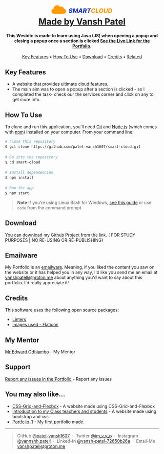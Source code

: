 
<h1 align="center">
  <br>
  <a href="https://github.com/patel-vansh1607"><img src="./Images/logo.png" alt="Vansh Patel" width="200" ></a>
  <br>
 <a href="https://github.com/patel-vansh1607" target="_blank">Made by Vansh Patel</a>
  <br>
</h1>

<h4 align="center">This Wesbite is made to learn using Java (JS) when opening a popup and closing a popup once a section is clicked <a href="https://patel-vansh1607.github.io/smart-cloud/" target="_blank">See the Live Link for the Portfolio</a>.</h4>

<p align="center">
  <a href="#key-features">Key Features</a> •
  <a href="#how-to-use">How To Use</a> •
  <a href="#download">Download</a> •
  <a href="#credits">Credits</a> •
  <a href="#related">Related</a> 
</p>



## Key Features

* A website that provides ultimate cloud features.
* The main aim was to open a popup after a section is clicked - so I completed the task- check our the services corner and click on any to get more info.





## How To Use

To clone and run this application, you'll need [Git](https://git-scm.com) and [Node.js](https://nodejs.org/en/download/) (which comes with [npm](http://npmjs.com)) installed on your computer. From your command line:

```bash
# Clone this repository
$ git clone https://github.com/patel-vansh1607/smart-cloud.git

# Go into the repository
$ cd smart-cloud

# Install dependencies
$ npm install

# Run the app
$ npm start
```

> **Note**
> If you're using Linux Bash for Windows, [see this guide](https://www.howtogeek.com/261575/how-to-run-graphical-linux-desktop-applications-from-windows-10s-bash-shell/) or use `node` from the command prompt.


## Download

You can [download](https://github.com/patel-vansh1607/smart-cloud/archive/refs/heads/main.zip) my Github Project from the link. ( FOR STUDY PURPOSES | NO RE-USING OR RE-PUBLISHING)
## Emailware

My Portfolio is an [emailware](https://en.wiktionary.org/wiki/emailware). Meaning, if you liked the content you saw on the website or it has helped you in any way, I'd like you send me an email at <vanshpatell@proton.me> about anything you'd want to say about this portfolio. I'd really appreciate it!

## Credits

This software uses the following open source packages:

- [Linters](https://github.com/microverseinc/linters-config)
- [Images used - Flaticon ](https://www.flaticon.com/)

## My Mentor

[Mr Edward Odhiambo](https://github.com/odhiambo-ed) - My Mentor

## Support
[Report any issues in the Portfolio](https://github.com/patel-vansh1607/capstone-project-mod-1/issues) - Report any issues 

## You may also like...

- [CSS-Grid-and-Flexbox](https://github.com/patel-vansh1607/css-grid-and-flexbox) - A website made using CSS-Grid-and-Flexbox
- [Introduction to my Class teachers and students](https://github.com/patel-vansh1607/adv-css-and-bootstrap) - A website made using bootstrap and css.
- [Portfolio-1](https://github.com/patel-vansh1607/portfolio-1) - My first portfolio made.


---

> GitHub [@patel-vansh1607](https://github.com/patel-vansh1607) &nbsp;&middot;&nbsp;
> Twitter [@im_v_v_p](https://x.com/im_v_v_p) &nbsp;&middot;&nbsp;
> Instagram [@vannshh.patell](https://www.instagram.com/vannshh.patell/) &nbsp;&middot;&nbsp;
> Linked-In [@vansh-patel-72650b26a](https://www.linkedin.com/in/vansh-patel-72650b26a/) &nbsp;&middot;&nbsp;
> Email-Me [vanshpatell@proton.me](<vanshpatell@proton.me>)
 